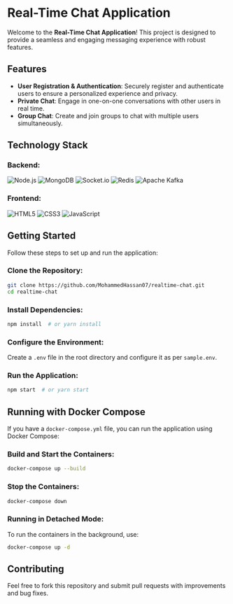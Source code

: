 # Real-Time Chat Application

Welcome to the **Real-Time Chat Application**! This project is designed to provide a seamless and engaging messaging experience with robust features.

## Features

- **User Registration & Authentication**: Securely register and authenticate users to ensure a personalized experience and privacy.
- **Private Chat**: Engage in one-on-one conversations with other users in real time.
- **Group Chat**: Create and join groups to chat with multiple users simultaneously.

## Technology Stack

### Backend:
![Node.js](https://img.shields.io/badge/Node.js-339933?style=for-the-badge&logo=node.js&logoColor=white)
![MongoDB](https://img.shields.io/badge/MongoDB-4EA94B?style=for-the-badge&logo=mongodb&logoColor=white)
![Socket.io](https://img.shields.io/badge/Socket.io-010101?style=for-the-badge&logo=socket.io&logoColor=white)
![Redis](https://img.shields.io/badge/Redis-DC382D?style=for-the-badge&logo=redis&logoColor=white)
![Apache Kafka](https://img.shields.io/badge/Apache%20Kafka-231F20?style=for-the-badge&logo=apachekafka&logoColor=white)

### Frontend:
![HTML5](https://img.shields.io/badge/HTML5-E34F26?style=for-the-badge&logo=html5&logoColor=white)
![CSS3](https://img.shields.io/badge/CSS3-1572B6?style=for-the-badge&logo=css3&logoColor=white)
![JavaScript](https://img.shields.io/badge/JavaScript-F7DF1E?style=for-the-badge&logo=javascript&logoColor=black)

## Getting Started

Follow these steps to set up and run the application:

### Clone the Repository:
```sh
git clone https://github.com/MohammedHassan07/realtime-chat.git
cd realtime-chat
```

### Install Dependencies:
```sh
npm install  # or yarn install
```

### Configure the Environment:
Create a `.env` file in the root directory and configure it as per `sample.env`.

### Run the Application:
```sh
npm start  # or yarn start
```

## Running with Docker Compose
If you have a `docker-compose.yml` file, you can run the application using Docker Compose:

### Build and Start the Containers:
```sh
docker-compose up --build
```

### Stop the Containers:
```sh
docker-compose down
```

### Running in Detached Mode:
To run the containers in the background, use:
```sh
docker-compose up -d
```

## Contributing
Feel free to fork this repository and submit pull requests with improvements and bug fixes.



